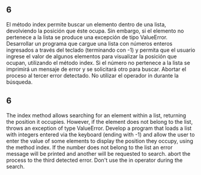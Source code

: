 ## 6
 El método index permite buscar un elemento dentro de una lista, devolviendo la
posición que éste ocupa. Sin embargo, si el elemento no pertenece a la lista se
produce una excepción de tipo ValueError. Desarrollar un programa que cargue
una lista con números enteros ingresados a través del teclado (terminando con -1)
y permita que el usuario ingrese el valor de algunos elementos para visualizar la
posición que ocupan, utilizando el método index. Si el número no pertenece a la
lista se imprimirá un mensaje de error y se solicitará otro para buscar. Abortar el
proceso al tercer error detectado. No utilizar el operador in durante la búsqueda.

## 6
 The index method allows searching for an element within a list, returning the
position it occupies. However, if the element does not belong to the list,
throws an exception of type ValueError. Develop a program that loads
a list with integers entered via the keyboard (ending with -1)
and allow the user to enter the value of some elements to display the
position they occupy, using the method index. If the number does not belong to the
list an error message will be printed and another will be requested to search. abort the
process to the third detected error. Don't use the in operator during the search.